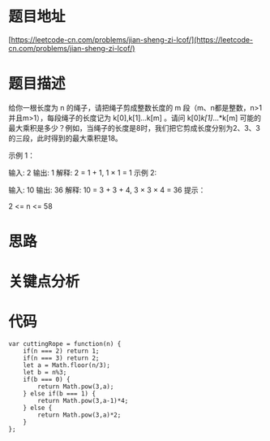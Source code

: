 # 题目地址

[https://leetcode-cn.com/problems/jian-sheng-zi-lcof/](https://leetcode-cn.com/problems/jian-sheng-zi-lcof/)

# 题目描述
给你一根长度为 n 的绳子，请把绳子剪成整数长度的 m 段（m、n都是整数，n>1并且m>1），每段绳子的长度记为 k[0],k[1]...k[m] 。请问 k[0]*k[1]*...*k[m] 可能的最大乘积是多少？例如，当绳子的长度是8时，我们把它剪成长度分别为2、3、3的三段，此时得到的最大乘积是18。

示例 1：

输入: 2
输出: 1
解释: 2 = 1 + 1, 1 × 1 = 1
示例 2:

输入: 10
输出: 36
解释: 10 = 3 + 3 + 4, 3 × 3 × 4 = 36
提示：

2 <= n <= 58

# 思路

# 关键点分析

# 代码    
    
    
    var cuttingRope = function(n) {
        if(n === 2) return 1;
        if(n === 3) return 2;
        let a = Math.floor(n/3);
        let b = n%3;
        if(b === 0) {
            return Math.pow(3,a);
        } else if(b === 1) {
            return Math.pow(3,a-1)*4;
        } else {
            return Math.pow(3,a)*2;
        }
    };